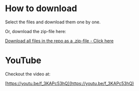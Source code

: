 # How to download

Select the files and download them one by one.

Or, download the zip-file here:

[Download all files in the repo as a .zip-file - Click here](https://github.com/exetico/Home-Assistant_Attachments-for-YouTube/raw/main/2_1_Create-your-own-floorplan-in-Inkscape-and-ha-floorplan-logics/2_1_create-your-first-floorplan-in-inkscape-css-and-yaml-part-1.zip)

# YouTube

Checkout the video at:

[https://youtu.be/f_3KAPc53hQ](https://youtu.be/f_3KAPc53hQ)
